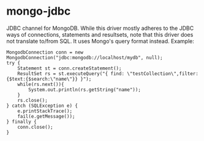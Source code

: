 # mongo-jdbc
JDBC channel for MongoDB.
While this driver mostly adheres to the JDBC ways of connections, statements and resultsets, note that this driver does not translate to/from SQL. It uses Mongo's query format instead. 
Example:

	MongodbConnection conn = new MongodbConnection("jdbc:mongodb://localhost/mydb", null);
	try {
		Statement st = conn.createStatement();
		ResultSet rs = st.executeQuery("{ find: \"testCollection\",filter: {$text:{$search:\"name\"}} }");
		while(rs.next()){
			System.out.println(rs.getString("name"));
		}
		rs.close();
	} catch (SQLException e) {
		e.printStackTrace();
		fail(e.getMessage());
	} finally {
		conn.close();
	}
